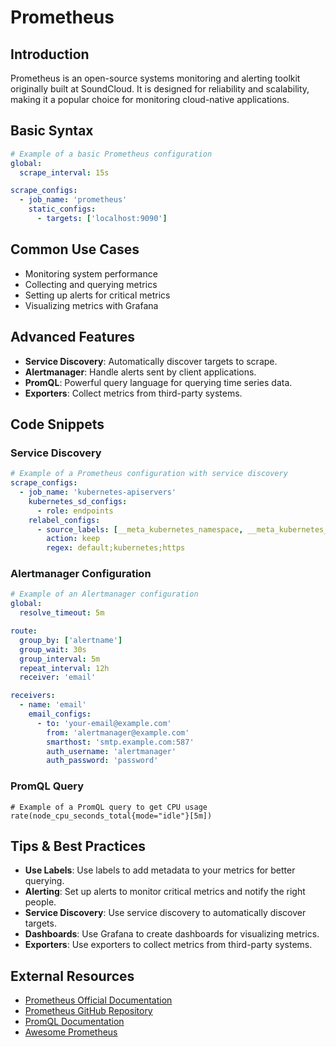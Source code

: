 # Prometheus

## Introduction
Prometheus is an open-source systems monitoring and alerting toolkit originally built at SoundCloud. It is designed for reliability and scalability, making it a popular choice for monitoring cloud-native applications.

## Basic Syntax
```yaml
# Example of a basic Prometheus configuration
global:
  scrape_interval: 15s

scrape_configs:
  - job_name: 'prometheus'
    static_configs:
      - targets: ['localhost:9090']
```

## Common Use Cases
- Monitoring system performance
- Collecting and querying metrics
- Setting up alerts for critical metrics
- Visualizing metrics with Grafana

## Advanced Features
- **Service Discovery**: Automatically discover targets to scrape.
- **Alertmanager**: Handle alerts sent by client applications.
- **PromQL**: Powerful query language for querying time series data.
- **Exporters**: Collect metrics from third-party systems.

## Code Snippets
### Service Discovery
```yaml
# Example of a Prometheus configuration with service discovery
scrape_configs:
  - job_name: 'kubernetes-apiservers'
    kubernetes_sd_configs:
      - role: endpoints
    relabel_configs:
      - source_labels: [__meta_kubernetes_namespace, __meta_kubernetes_service_name, __meta_kubernetes_endpoint_port_name]
        action: keep
        regex: default;kubernetes;https
```

### Alertmanager Configuration
```yaml
# Example of an Alertmanager configuration
global:
  resolve_timeout: 5m

route:
  group_by: ['alertname']
  group_wait: 30s
  group_interval: 5m
  repeat_interval: 12h
  receiver: 'email'

receivers:
  - name: 'email'
    email_configs:
      - to: 'your-email@example.com'
        from: 'alertmanager@example.com'
        smarthost: 'smtp.example.com:587'
        auth_username: 'alertmanager'
        auth_password: 'password'
```

### PromQL Query
```promql
# Example of a PromQL query to get CPU usage
rate(node_cpu_seconds_total{mode="idle"}[5m])
```

## Tips & Best Practices
- **Use Labels**: Use labels to add metadata to your metrics for better querying.
- **Alerting**: Set up alerts to monitor critical metrics and notify the right people.
- **Service Discovery**: Use service discovery to automatically discover targets.
- **Dashboards**: Use Grafana to create dashboards for visualizing metrics.
- **Exporters**: Use exporters to collect metrics from third-party systems.

## External Resources
- [Prometheus Official Documentation](https://prometheus.io/docs/)
- [Prometheus GitHub Repository](https://github.com/prometheus/prometheus)
- [PromQL Documentation](https://prometheus.io/docs/prometheus/latest/querying/basics/)
- [Awesome Prometheus](https://github.com/roaldnefs/awesome-prometheus)
